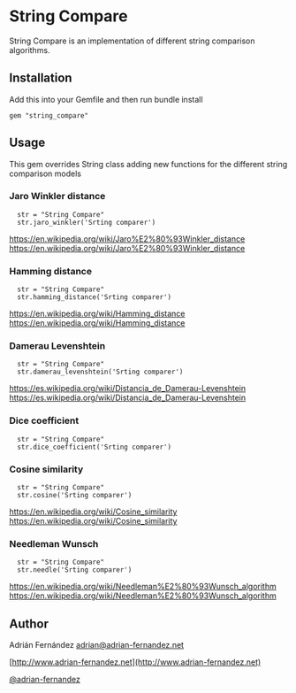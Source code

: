 String Compare
===============

String Compare is an implementation of different string comparison algorithms.

Installation
------------

Add this into your Gemfile and then run bundle install

    gem "string_compare"

Usage
-----

This gem overrides String class adding new functions for the different string comparison models

### Jaro Winkler distance
```erb
  str = "String Compare"
  str.jaro_winkler('Srting comparer')
```
https://en.wikipedia.org/wiki/Jaro%E2%80%93Winkler_distance https://en.wikipedia.org/wiki/Jaro%E2%80%93Winkler_distance

### Hamming distance
```erb
  str = "String Compare"
  str.hamming_distance('Srting comparer')
```
https://en.wikipedia.org/wiki/Hamming_distance https://en.wikipedia.org/wiki/Hamming_distance

### Damerau Levenshtein
```erb
  str = "String Compare"
  str.damerau_levenshtein('Srting comparer')
```
https://es.wikipedia.org/wiki/Distancia_de_Damerau-Levenshtein https://es.wikipedia.org/wiki/Distancia_de_Damerau-Levenshtein

### Dice coefficient
```erb
  str = "String Compare"
  str.dice_coefficient('Srting comparer')
```

### Cosine similarity
```erb
  str = "String Compare"
  str.cosine('Srting comparer')
```

https://en.wikipedia.org/wiki/Cosine_similarity https://en.wikipedia.org/wiki/Cosine_similarity

### Needleman Wunsch
```erb
  str = "String Compare"
  str.needle('Srting comparer')
```

https://en.wikipedia.org/wiki/Needleman%E2%80%93Wunsch_algorithm https://en.wikipedia.org/wiki/Needleman%E2%80%93Wunsch_algorithm

## Author

Adrián Fernández <adrian@adrian-fernandez.net>

[http://www.adrian-fernandez.net](http://www.adrian-fernandez.net)

[@adrian-fernandez](https://twitter.com/adrianfdez14)


